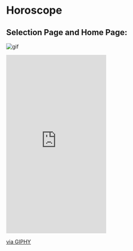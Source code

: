 # Horoscope

## Selection Page and Home Page:
![gif](https://media.giphy.com/media/U7rkCKiFaKEcV0yqEJ/giphy.gif)
<iframe src="https://giphy.com/embed/U7rkCKiFaKEcV0yqEJ" width="268" height="480" frameBorder="0" class="giphy-embed" allowFullScreen></iframe><p><a href="https://giphy.com/gifs/U7rkCKiFaKEcV0yqEJ">via GIPHY</a></p>
